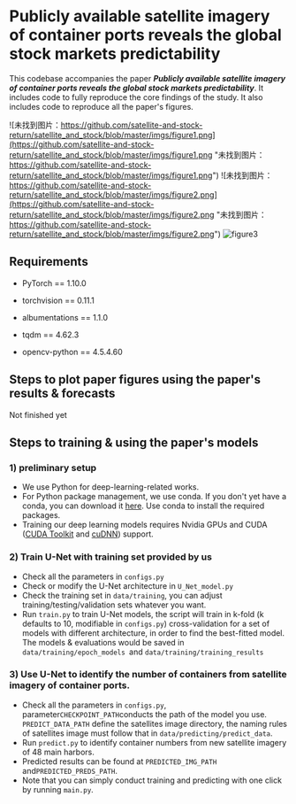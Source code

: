 # Publicly available satellite imagery of container ports reveals the global stock markets predictability

This codebase accompanies the paper ***Publicly available satellite imagery of container ports reveals the global stock markets predictability***. It includes code to fully reproduce the core findings of the study. It also includes code to reproduce all the paper's figures.  

![未找到图片：https://github.com/satellite-and-stock-return/satellite_and_stock/blob/master/imgs/figure1.png](https://github.com/satellite-and-stock-return/satellite_and_stock/blob/master/imgs/figure1.png "未找到图片：https://github.com/satellite-and-stock-return/satellite_and_stock/blob/master/imgs/figure1.png")
![未找到图片：https://github.com/satellite-and-stock-return/satellite_and_stock/blob/master/imgs/figure2.png](https://github.com/satellite-and-stock-return/satellite_and_stock/blob/master/imgs/figure2.png "未找到图片：https://github.com/satellite-and-stock-return/satellite_and_stock/blob/master/imgs/figure2.png")
![figure3](https://github.com/satellite-and-stock-return/satellite_and_stock/blob/master/imgs/figure3.png "figure3")

## Requirements

- PyTorch == 1.10.0

- torchvision == 0.11.1

- albumentations == 1.1.0

- tqdm == 4.62.3

- opencv-python == 4.5.4.60



## Steps to plot paper figures using the paper's results & forecasts

Not finished yet



## Steps to training & using the paper's models

### 1) preliminary setup

- We use Python for deep-learning-related works.
- For Python package management, we use conda. If you don't yet have a conda, you can download it [here](https://docs.conda.io/projects/conda/en/latest/user-guide/install/index.html). Use conda to install the required packages.
- Training our deep learning models requires Nvidia GPUs and CUDA ([CUDA Toolkit](https://developer.nvidia.com/cuda-toolkit) and [cuDNN](https://developer.nvidia.com/cudnn)) support. 

### 2) Train U-Net with training set provided by us

- Check all the parameters in `configs.py` 
- Check or modify the U-Net architecture in `U_Net_model.py`
- Check the training set in `data/training`, you can adjust training/testing/validation sets whatever you want.
- Run `train.py` to train U-Net models, the script will train in k-fold (k defaults to 10, modifiable in `configs.py`) cross-validation for a set of models with different architecture, in order to find the best-fitted model. The models & evaluations  would be saved in `data/training/epoch_models `and `data/training/training_results`

### 3) Use U-Net to identify the number of containers from satellite imagery of container ports.

- Check all the parameters in `configs.py`, parameter`CHECKPOINT_PATH`conducts the path of the model you use. `PREDICT_DATA_PATH` define the satellites image directory, the naming rules of satellites image must follow that in `data/predicting/predict_data`.
- Run `predict.py` to identify container numbers from new satellite imagery of 48 main harbors.
- Predicted results can be found at `PREDICTED_IMG_PATH` and`PREDICTED_PREDS_PATH`.
- Note that you can simply conduct training and predicting with one click by running `main.py`.



